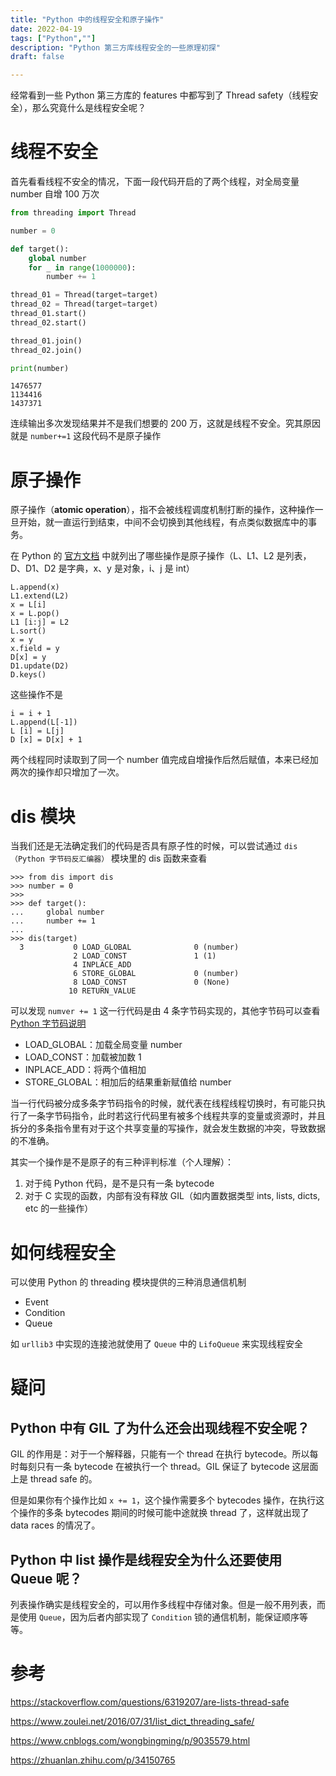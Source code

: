 ```yaml
---
title: "Python 中的线程安全和原子操作"
date: 2022-04-19
tags: ["Python",""]
description: "Python 第三方库线程安全的一些原理初探"
draft: false

---
```


经常看到一些 Python 第三方库的 features 中都写到了 Thread safety（线程安全），那么究竟什么是线程安全呢？

# 线程不安全

首先看看线程不安全的情况，下面一段代码开启的了两个线程，对全局变量 number 自增 100 万次

```python
from threading import Thread

number = 0

def target():
    global number
    for _ in range(1000000):
        number += 1

thread_01 = Thread(target=target)
thread_02 = Thread(target=target)
thread_01.start()
thread_02.start()

thread_01.join()
thread_02.join()

print(number)
```

```
1476577
1134416
1437371
```

连续输出多次发现结果并不是我们想要的 200 万，这就是线程不安全。究其原因就是 `number+=1` 这段代码不是原子操作

# 原子操作

原子操作（**atomic operation**），指不会被线程调度机制打断的操作，这种操作一旦开始，就一直运行到结束，中间不会切换到其他线程，有点类似数据库中的事务。

在 Python 的 [官方文档](https://docs.python.org/3/faq/library.html#what-kinds-of-global-value-mutation-are-thread-safe) 中就列出了哪些操作是原子操作（L、L1、L2 是列表，D、D1、D2 是字典，x、y 是对象，i、j 是 int）

```
L.append(x)
L1.extend(L2)
x = L[i]
x = L.pop()
L1 [i:j] = L2
L.sort()
x = y
x.field = y
D[x] = y
D1.update(D2)
D.keys()
```

这些操作不是

```
i = i + 1
L.append(L[-1])
L [i] = L[j]
D [x] = D[x] + 1
```

两个线程同时读取到了同一个 number 值完成自增操作后然后赋值，本来已经加两次的操作却只增加了一次。

# dis 模块

当我们还是无法确定我们的代码是否具有原子性的时候，可以尝试通过 `dis（Python 字节码反汇编器）` 模块里的 dis 函数来查看

```
>>> from dis import dis
>>> number = 0
>>>
>>> def target():
...     global number
...     number += 1
...
>>> dis(target)
  3           0 LOAD_GLOBAL              0 (number)
              2 LOAD_CONST               1 (1)
              4 INPLACE_ADD
              6 STORE_GLOBAL             0 (number)
              8 LOAD_CONST               0 (None)
             10 RETURN_VALUE
```

可以发现 `numver += 1` 这一行代码是由 4 条字节码实现的，其他字节码可以查看 [Python 字节码说明](https://docs.python.org/zh-cn/3/library/dis.html#python-bytecode-instructions)

- LOAD_GLOBAL：加载全局变量 number
- LOAD_CONST：加载被加数 1
- INPLACE_ADD：将两个值相加
- STORE_GLOBAL：相加后的结果重新赋值给 number

当一行代码被分成多条字节码指令的时候，就代表在线程线程切换时，有可能只执行了一条字节码指令，此时若这行代码里有被多个线程共享的变量或资源时，并且拆分的多条指令里有对于这个共享变量的写操作，就会发生数据的冲突，导致数据的不准确。

其实一个操作是不是原子的有三种评判标准（个人理解）：

1. 对于纯 Python 代码，是不是只有一条 bytecode
1. 对于 C 实现的函数，内部有没有释放 GIL（如内置数据类型 ints, lists, dicts, etc 的一些操作）

# 如何线程安全

可以使用 Python 的 threading 模块提供的三种消息通信机制

- Event
- Condition
- Queue

如 `urllib3` 中实现的连接池就使用了 `Queue` 中的 `LifoQueue` 来实现线程安全

# 疑问

## Python 中有 GIL 了为什么还会出现线程不安全呢？

GIL 的作用是：对于一个解释器，只能有一个 thread 在执行 bytecode。所以每时每刻只有一条 bytecode 在被执行一个 thread。GIL 保证了 bytecode 这层面上是 thread safe 的。

但是如果你有个操作比如 `x += 1`，这个操作需要多个 bytecodes 操作，在执行这个操作的多条 bytecodes 期间的时候可能中途就换 thread 了，这样就出现了 data races 的情况了。

## Python 中 list 操作是线程安全为什么还要使用 Queue 呢？

列表操作确实是线程安全的，可以用作多线程中存储对象。但是一般不用列表，而是使用 `Queue`，因为后者内部实现了 `Condition` 锁的通信机制，能保证顺序等等。

# 参考

https://stackoverflow.com/questions/6319207/are-lists-thread-safe

https://www.zoulei.net/2016/07/31/list_dict_threading_safe/

https://www.cnblogs.com/wongbingming/p/9035579.html

https://zhuanlan.zhihu.com/p/34150765
